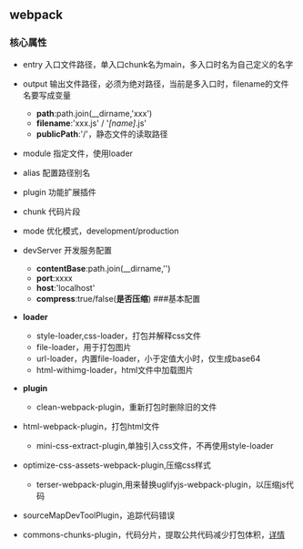 ## webpack
### 核心属性
- entry 入口文件路径，单入口chunk名为main，多入口时名为自己定义的名字

- output 输出文件路径，必须为绝对路径，当前是多入口时，filename的文件名要写成变量
  - **path**:path.join(__dirname,'xxx')
  - **filename**:'xxx.js' /  '*[name]*.js'
  - **publicPath**:'/'，静态文件的读取路径
  
- module 指定文件，使用loader 

- alias 配置路径别名

- plugin 功能扩展插件

- chunk 代码片段

- mode 优化模式，development/production

- devServer 开发服务配置
  - **contentBase**:path.join(__dirname,'')
  - **port**:xxxx
  - **host**:'localhost'
  - **compress**:true/false(**是否压缩**)
###基本配置
  
- **loader**
  - style-loader,css-loader，打包并解释css文件
  - file-loader，用于打包图片
  - url-loader，内置file-loader，小于定值大小时，仅生成base64
  - html-withimg-loader，html文件中加载图片
  
- **plugin**

  - clean-webpack-plugin，重新打包时删除旧的文件
- html-webpack-plugin，打包html文件
  - mini-css-extract-plugin,单独引入css文件，不再使用style-loader
- optimize-css-assets-webpack-plugin,压缩css样式
  - terser-webpack-plugin,用来替换uglifyjs-webpack-plugin，以压缩js代码
- sourceMapDevToolPlugin，追踪代码错误
  
- commons-chunks-plugin，代码分片，提取公共代码减少打包体积，[详情](https://www.jianshu.com/p/c0fce0c764ed)

